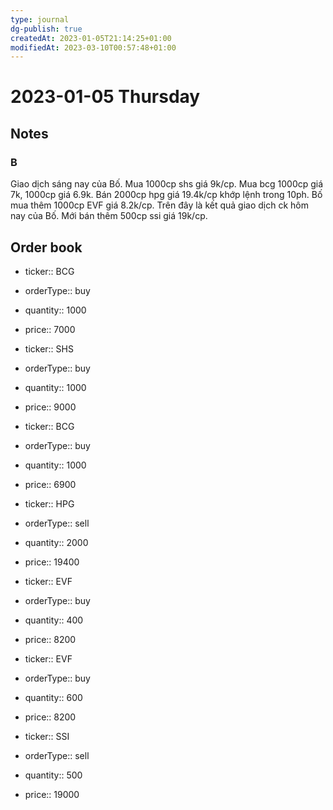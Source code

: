 ```yaml
---
type: journal
dg-publish: true
createdAt: 2023-01-05T21:14:25+01:00
modifiedAt: 2023-03-10T00:57:48+01:00
---
```

# 2023-01-05 Thursday

## Notes

### B

Giao dịch sáng nay của Bố.
Mua 1000cp shs giá 9k/cp.
Mua bcg 1000cp giá 7k, 1000cp giá 6.9k.
Bán 2000cp hpg giá 19.4k/cp khớp lệnh trong 10ph.
Bố mua thêm 1000cp EVF giá 8.2k/cp.
Trên đây là kết quả giao dịch ck hôm nay của Bố. Mới bán thêm 500cp ssi giá 19k/cp.

## Order book

- ticker:: BCG
- orderType:: buy
- quantity:: 1000
- price:: 7000

- ticker:: SHS
- orderType:: buy
- quantity:: 1000
- price:: 9000

- ticker:: BCG
- orderType:: buy
- quantity:: 1000
- price:: 6900

- ticker:: HPG
- orderType:: sell
- quantity:: 2000
- price:: 19400

- ticker:: EVF
- orderType:: buy
- quantity:: 400
- price:: 8200

- ticker:: EVF
- orderType:: buy
- quantity:: 600
- price:: 8200

- ticker:: SSI
- orderType:: sell
- quantity:: 500
- price:: 19000